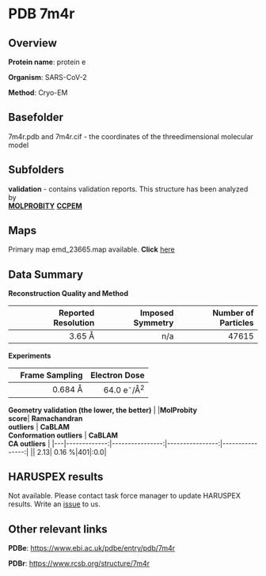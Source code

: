 # PDB 7m4r

## Overview

**Protein name**: protein e

**Organism**: SARS-CoV-2

**Method**: Cryo-EM



## Basefolder

7m4r.pdb and 7m4r.cif - the coordinates of the threedimensional molecular model

## Subfolders





**validation** - contains validation reports. This structure has been analyzed by <br>  [**MOLPROBITY**](https://github.com/thorn-lab/coronavirus_structural_task_force/tree/master/pdb/protein_e/SARS-CoV-2/7m4r/validation/molprobity)   [**CCPEM**](https://github.com/thorn-lab/coronavirus_structural_task_force/tree/master/pdb/protein_e/SARS-CoV-2/7m4r/validation/ccpem-validation) 



## Maps

Primary map emd_23665.map available. **Click** [here](http://ftp.wwpdb.org/pub/emdb/structures/EMD-23665/map/) 

## Data Summary
**Reconstruction Quality and Method**

|   | Reported Resolution | Imposed Symmetry | Number of Particles |
|---|-------------:|----------------:|--------------:|
|   |3.65 Å|n/a|47615|

**Experiments**

|   | Frame Sampling | Electron Dose |
|---|-------------:|----------------:|
|   |0.684 Å|64.0 e<sup>-</sup>/Å<sup>2</sup>|

**Geometry validation (the lower, the better)**
|   |**MolProbity<br>score**| **Ramachandran<br>outliers** | **CaBLAM<br>Conformation outliers** | **CaBLAM<br>CA outliers** |
|---|-------------:|----------------:|----------------:|----------------:|
||  2.13|  0.16 %|401|:0.0|

## HARUSPEX results

Not available. Please contact task force manager to update HARUSPEX results. Write an [issue](https://github.com/thorn-lab/coronavirus_structural_task_force/issues) to us.

## Other relevant links 
**PDBe**:  https://www.ebi.ac.uk/pdbe/entry/pdb/7m4r
 
**PDBr**: https://www.rcsb.org/structure/7m4r 
